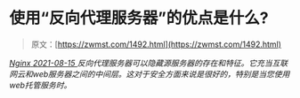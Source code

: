 <!--yml
category: 未分类
date: 0001-01-01 00:00:00
--->

# 使用“反向代理服务器”的优点是什么?

> 原文：[https://zwmst.com/1492.html](https://zwmst.com/1492.html)

   [ *Nginx* ](https://zwmst.com/nginx)*[ <time datetime="2021-08-15T11:40:59+08:00"> 2021-08-15 </time> ](https://zwmst.com/1492.html)  反向代理服务器可以隐藏源服务器的存在和特征。它充当互联网云和web服务器之间的中间层。这对于安全方面来说是很好的，特别是当您使用web托管服务时。*
